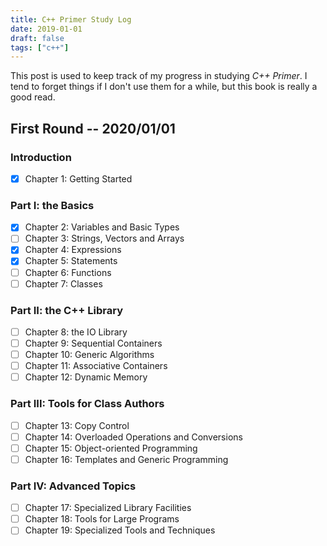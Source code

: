 ```yaml
---
title: C++ Primer Study Log
date: 2019-01-01
draft: false
tags: ["c++"]
---
```


This post is used to keep track of my progress in studying *C++ Primer*.
I tend to forget things if I don't use them for a while, but this book is really a good read.

## First Round -- 2020/01/01

### Introduction

- [x] Chapter 1: Getting Started

### Part I: the Basics

- [x] Chapter 2: Variables and Basic Types
- [ ] Chapter 3: Strings, Vectors and Arrays
- [x] Chapter 4: Expressions
- [x] Chapter 5: Statements
- [ ] Chapter 6: Functions
- [ ] Chapter 7: Classes

### Part II: the C++ Library

- [ ] Chapter 8: the IO Library
- [ ] Chapter 9: Sequential Containers
- [ ] Chapter 10: Generic Algorithms
- [ ] Chapter 11: Associative Containers
- [ ] Chapter 12: Dynamic Memory

### Part III: Tools for Class Authors

- [ ] Chapter 13: Copy Control
- [ ] Chapter 14: Overloaded Operations and Conversions
- [ ] Chapter 15: Object-oriented Programming
- [ ] Chapter 16: Templates and Generic Programming

### Part IV: Advanced Topics

- [ ] Chapter 17: Specialized Library Facilities
- [ ] Chapter 18: Tools for Large Programs
- [ ] Chapter 19: Specialized Tools and Techniques
